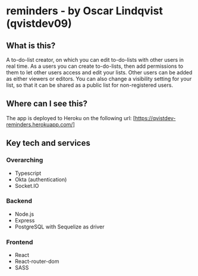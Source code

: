 # reminders - by Oscar Lindqvist (qvistdev09)

## What is this?

A to-do-list creator, on which you can edit to-do-lists with other users in real time. As a users you can create to-do-lists, then add permissions to them to let other users access and edit your lists. Other users can be added as either viewers or editors. You can also change a visibility setting for your list, so that it can be shared as a public list for non-registered users.

## Where can I see this?

The app is deployed to Heroku on the following url:
[https://qvistdev-reminders.herokuapp.com/]

## Key tech and services

### Overarching

* Typescript
* Okta (authentication)
* Socket.IO

### Backend

* Node.js
* Express
* PostgreSQL with Sequelize as driver

### Frontend

* React
* React-router-dom
* SASS